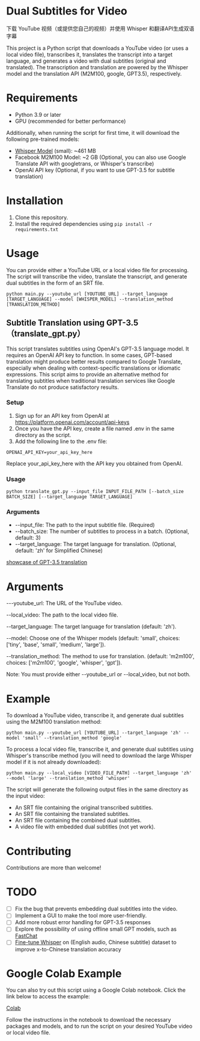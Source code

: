 # Dual Subtitles for Video

下载 YouTube 视频（或提供您自己的视频）并使用 Whisper 和翻译API生成双语字幕

This project is a Python script that downloads a YouTube video (or uses a local video file), transcribes it, translates the transcript into a target language, and generates a video with dual subtitles (original and translated). The transcription and translation are powered by the Whisper model and the translation API (M2M100, google, GPT3.5), respectively.

<!-- Note: Embedding the subtitles into the video is not working yet, due to some bugs causing the font in non-English languages to not be found. For now, it will only generate a dual-language SRT file. -->


# Requirements

- Python 3.9 or later
- GPU (recommended for better performance)

Additionally, when running the script for first time, it will download the following pre-trained models:

- [Whisper Model](https://github.com/openai/whisper) (small): ~461 MB
- Facebook M2M100 Model: ~2 GB (Optional, you can also use Google Translate API with googletrans, or Whisper's transcribe)
- OpenAI API key (Optional, if you want to use GPT-3.5 for subtitle translation)

# Installation
1. Clone this repository.
2. Install the required dependencies using ``` pip install -r requirements.txt ```

# Usage
You can provide either a YouTube URL or a local video file for processing. The script will transcribe the video, translate the transcript, and generate dual subtitles in the form of an SRT file.

```
python main.py --youtube_url [YOUTUBE_URL] --target_language [TARGET_LANGUAGE] --model [WHISPER_MODEL] --translation_method [TRANSLATION_METHOD]

```

## Subtitle Translation using GPT-3.5 （translate_gpt.py）

This script translates subtitles using OpenAI's GPT-3.5 language model. It requires an OpenAI API key to function. In some cases, GPT-based translation might produce better results compared to Google Translate, especially when dealing with context-specific translations or idiomatic expressions. This script aims to provide an alternative method for translating subtitles when traditional translation services like Google Translate do not produce satisfactory results.
### Setup
1. Sign up for an API key from OpenAI at https://platform.openai.com/account/api-keys
2. Once you have the API key, create a file named .env in the same directory as the script.
3. Add the following line to the .env file:
```
OPENAI_API_KEY=your_api_key_here
```
Replace your_api_key_here with the API key you obtained from OpenAI.

### Usage

```
python translate_gpt.py --input_file INPUT_FILE_PATH [--batch_size BATCH_SIZE] [--target_language TARGET_LANGUAGE]

```

### Arguments

- --input_file: The path to the input subtitle file. (Required)
- --batch_size: The number of subtitles to process in a batch. (Optional, default: 3)
- --target_language: The target language for translation. (Optional, default: 'zh' for Simplified Chinese)


[showcase of GPT-3.5 translation](https://www.bilibili.com/video/BV1xv4y1E7ZD/)

# Arguments

---youtube_url: The URL of the YouTube video.

--local_video: The path to the local video file.

--target_language: The target language for translation (default: 'zh').

--model: Choose one of the Whisper models (default: 'small', choices: ['tiny', 'base', 'small', 'medium', 'large']).

--translation_method: The method to use for translation. (default: 'm2m100', choices: ['m2m100', 'google', 'whisper', 'gpt']).


Note: You must provide either --youtube_url or --local_video, but not both.

# Example

To download a YouTube video, transcribe it, and generate dual subtitles using the M2M100 translation method:

```
python main.py --youtube_url [YOUTUBE_URL] --target_language 'zh' --model 'small' --translation_method 'google'
```

To process a local video file, transcribe it, and generate dual subtitles using Whisper's transcribe method (you will need to download the large Whisper model if it is not already downloaded):

```
python main.py --local_video [VIDEO_FILE_PATH] --target_language 'zh' --model 'large' --translation_method 'whisper'
```


The script will generate the following output files in the same directory as the input video:

- An SRT file containing the original transcribed subtitles.
- An SRT file containing the translated subtitles.
- An SRT file containing the combined dual subtitles.
- A video file with embedded dual subtitles (not yet work).

# Contributing
Contributions are more than welcome!


# TODO
- [ ] Fix the bug that prevents embedding dual subtitles into the video.
- [ ] Implement a GUI to make the tool more user-friendly.
- [ ] Add more robust error handling for GPT-3.5 responses
- [ ] Explore the possibility of using offline small GPT models, such as [FastChat](https://github.com/lm-sys/FastChat)
- [ ] [Fine-tune Whisper](https://github.com/jumon/whisper-finetuning) on (English audio, Chinese subtitle) dataset to improve x-to-Chinese translation accuracy

# Google Colab Example
You can also try out this script using a Google Colab notebook. Click the link below to access the example:

[Colab](https://colab.research.google.com/drive/1XDLFlgew9BzUqNpTv_kq0HNocTNOSekP?usp=sharing)

Follow the instructions in the notebook to download the necessary packages and models, and to run the script on your desired YouTube video or local video file.